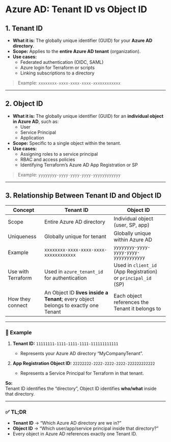 # Azure AD: Tenant ID vs Object ID

## 1. Tenant ID
- **What it is:** The globally unique identifier (GUID) for your **Azure AD directory**.
- **Scope:** Applies to the **entire Azure AD tenant** (organization).
- **Use cases:**
  - Federated authentication (OIDC, SAML)
  - Azure login for Terraform or scripts
  - Linking subscriptions to a directory

> Example: `xxxxxxxx-xxxx-xxxx-xxxx-xxxxxxxxxxxx`

---

## 2. Object ID
- **What it is:** The globally unique identifier (GUID) for an **individual object in Azure AD**, such as:
  - User
  - Service Principal
  - Application
- **Scope:** Specific to a single object within the tenant.
- **Use cases:**
  - Assigning roles to a service principal
  - RBAC and access policies
  - Identifying Terraform’s Azure AD App Registration or SP

> Example: `yyyyyyyy-yyyy-yyyy-yyyy-yyyyyyyyyyyy`

---

## 3. Relationship Between Tenant ID and Object ID

| Concept | Tenant ID | Object ID |
|---------|-----------|-----------|
| Scope | Entire Azure AD directory | Individual object (user, SP, app) |
| Uniqueness | Globally unique for tenant | Globally unique within Azure AD |
| Example | `xxxxxxxx-xxxx-xxxx-xxxx-xxxxxxxxxxxx` | `yyyyyyyy-yyyy-yyyy-yyyy-yyyyyyyyyyyy` |
| Use with Terraform | Used in `azure_tenant_id` for authentication | Used in `client_id` (App Registration) or `principal_id` (SP) |
| How they connect | An Object ID **lives inside a Tenant**; every object belongs to exactly one Tenant | Each object references the Tenant it belongs to |

---

### 🔹 Example

1. **Tenant ID:** `11111111-1111-1111-1111-111111111111`  
   - Represents your Azure AD directory “MyCompanyTenant”.

2. **App Registration Object ID:** `22222222-2222-2222-2222-222222222222`  
   - Represents a Service Principal for Terraform in that tenant.

**So:**  
Tenant ID identifies the “directory”, Object ID identifies **who/what** inside that directory.

---

### ✅ TL;DR
- **Tenant ID** → “Which Azure AD directory are we in?”  
- **Object ID** → “Which user/app/service principal inside that directory?”  
- Every object in Azure AD references exactly one Tenant ID.
